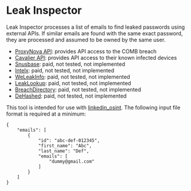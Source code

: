 # Leak Inspector

Leak Inspector processes a list of emails to find leaked passwords using external APIs. If similar emails are found with the same exact password, they are processed and assumed to be owned by the same user.

* [ProxyNova API](https://www.proxynova.com/tools/comb): provides API access to the COMB breach
* [Cavalier API](https://cavalier.hudsonrock.com/docs): provides API access to their known infected devices
* [Snusbase](https://www.snusbase.com): paid, not tested, not implemented 
* [Intelx](https://intelx.io/): paid, not tested, not implemented
* [WeLeakInfo](https://weleakinfo.io/): paid, not tested, not implemented
* [LeakLookup](https://leak-lookup.com/): paid, not tested, not implemented
* [BreachDirectory](https://breachdirectory.org/): paid, not tested, not implemented
* [DeHashed](https://dehashed.com/): paid, not tested, not implemented

This tool is intended for use with [linkedin_osint](https://github.com/vulpecuna/linkedin_osint). The following input file format is required at a minimum:

```json!
{
    "emails": [
        {
            "id": "abc-def-012345",
            "first_name": "Abc",
            "last_name": "Def",
            "emails": [
                "dummy@gmail.com"
            ]
        }
    ]
}
```
